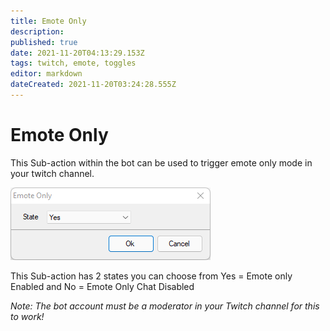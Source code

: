 ```yaml
---
title: Emote Only 
description: 
published: true
date: 2021-11-20T04:13:29.153Z
tags: twitch, emote, toggles
editor: markdown
dateCreated: 2021-11-20T03:24:28.555Z
---
```


# Emote Only 

This Sub-action within the bot can be used to trigger emote only mode in your twitch channel. 

![emote_only.png](/emote_only.png)

This Sub-action has 2 states you can choose from Yes = Emote only Enabled and No = Emote Only Chat Disabled 

*Note: The bot account must be a moderator in your Twitch channel for this to work!*
